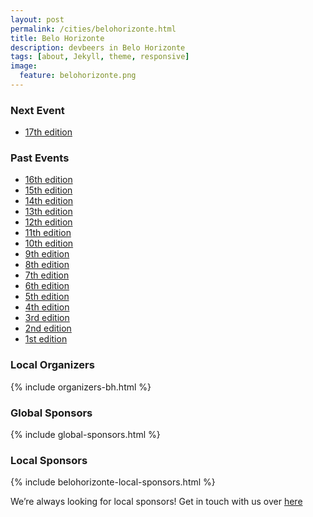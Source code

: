 ```yaml
---
layout: post
permalink: /cities/belohorizonte.html
title: Belo Horizonte
description: devbeers in Belo Horizonte
tags: [about, Jekyll, theme, responsive]
image:
  feature: belohorizonte.png
---
```


### Next Event
* <a href="https://www.sympla.com.br/devbeers-bh-17__85307" target="_blank">17th edition</a>

### Past Events
* <a href="https://www.sympla.com.br/devbeers-bh-16-edicao-frontltingtbh__80480" target="_blank">16th edition</a>
* <a href="https://www.sympla.com.br/devbeers-bh-15__74458" target="_blank">15th edition</a>
* <a href="https://www.sympla.com.br/devbeers-bh-14-e-gdg-bh__69239" target="_blank">14th edition</a>
* <a href="https://www.sympla.com.br/devbeers-bh-13__60757" target="_blank">13th edition</a>
* <a href="https://www.eventbrite.com/e/devbeers-bh-12a-tickets-24232870167" target="_blank">12th edition</a>
* <a href="http://www.eventick.com.br/devbeers-bh-11" target="_blank">11th edition</a>
* <a href="http://www.eventick.com.br/devbeers-bh-10" target="_blank">10th edition</a>
* <a href="http://www.eventick.com.br/devbeers-bh-9" target="_blank">9th edition</a>
* <a href="http://www.eventick.com.br/devbeers-bh-8" target="_blank">8th edition</a>
* <a href="http://www.meetup.com/devbeers-Belo-Horizonte/events/225665450/" target="_blank">7th edition</a>
* <a href="http://www.meetup.com/devbeers-Belo-Horizonte/events/224695851/" target="_blank">6th edition</a>
* <a href="http://www.meetup.com/devbeers-Belo-Horizonte/events/223899931/" target="_blank">5th edition</a>
* <a href="http://www.meetup.com/devbeers-Belo-Horizonte/events/223323294/" target="_blank">4th edition</a>
* <a href="http://www.meetup.com/devbeers-Belo-Horizonte/events/222639182/" target="_blank">3rd edition</a>
* <a href="http://www.meetup.com/devbeers-Belo-Horizonte/events/221094668/" target="_blank">2nd edition</a>
* <a href="http://www.meetup.com/devbeers-Belo-Horizonte/events/220241355/" target="_blank">1st edition</a>

### Local Organizers
{% include organizers-bh.html %}

### Global Sponsors
{% include global-sponsors.html %}

### Local Sponsors
{% include belohorizonte-local-sponsors.html %}

We’re always looking for local sponsors! Get in touch with us over [here](mailto:contact@devbeers.io)
